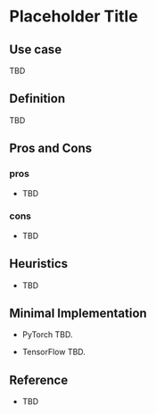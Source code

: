 # Placeholder Title

## Use case
TBD

## Definition
TBD

## Pros and Cons
### pros
* TBD 

### cons
* TBD


## Heuristics
* TBD

## Minimal Implementation
* PyTorch
TBD.

* TensorFlow
TBD.

## Reference
* TBD

